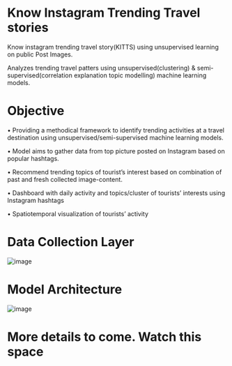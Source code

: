 # Know Instagram Trending Travel stories
Know instagram trending travel story(KITTS) using unsupervised learning on public Post Images.

Analyzes trending travel patters using unsupervised(clustering) & semi-supervised(correlation explanation topic modelling) machine learning models.

# Objective
•	Providing a methodical framework to identify trending activities at a travel destination using unsupervised/semi-supervised machine learning models.

•	Model aims to gather data from top picture posted on Instagram based on popular hashtags.

•	Recommend trending topics of tourist’s interest based on combination of past and fresh collected image-content.

•	Dashboard with daily activity and topics/cluster of tourists’ interests using Instagram hashtags

•	Spatiotemporal visualization of tourists’ activity

# Data Collection Layer
![image](https://user-images.githubusercontent.com/29138035/147437319-a62de997-4164-4653-b37b-ec900d1f918d.png)

# Model Architecture
![image](https://user-images.githubusercontent.com/29138035/147437465-c13312bd-c763-4832-b409-7b69291a4136.png)

# More details to come. Watch this space
